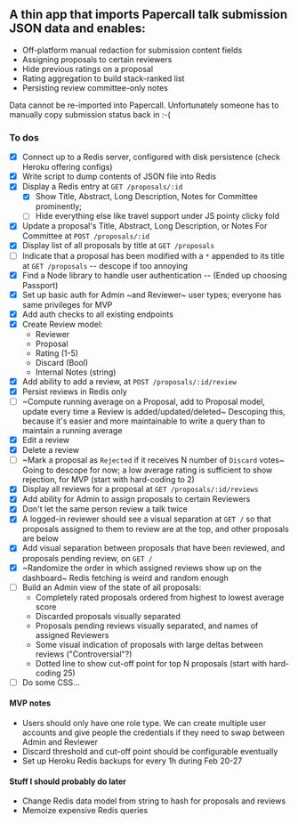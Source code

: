 ## A thin app that imports Papercall talk submission JSON data and enables:

* Off-platform manual redaction for submission content fields
* Assigning proposals to certain reviewers
* Hide previous ratings on a proposal
* Rating aggregation to build stack-ranked list
* Persisting review committee-only notes

Data cannot be re-imported into Papercall. Unfortunately someone has to manually
copy submission status back in :-(

### To dos

- [x] Connect up to a Redis server, configured with disk persistence (check
  Heroku offering configs)
- [x] Write script to dump contents of JSON file into Redis
- [x] Display a Redis entry at `GET /proposals/:id`
  - [x] Show Title, Abstract, Long Description, Notes for Committee prominently;
  - [ ] Hide everything else like travel support under JS pointy clicky fold
- [x] Update a proposal's Title, Abstract, Long Description, or Notes For
  Committee at `POST /proposals/:id`
- [x] Display list of all proposals by title at `GET /proposals`
- [ ] Indicate that a proposal has been modified with a `*` appended to its
  title at `GET /proposals` -- descope if too annoying
- [x] Find a Node library to handle user authentication -- (Ended up choosing Passport)
- [x] Set up basic auth for Admin ~and Reviewer~ user types; everyone has same
  privileges for MVP
- [x] Add auth checks to all existing endpoints
- [x] Create Review model:
    - Reviewer
    - Proposal
    - Rating (1-5)
    - Discard (Bool)
    - Internal Notes (string)
- [x] Add ability to add a review, at `POST /proposals/:id/review`
- [x] Persist reviews in Redis only
- [ ] ~Compute running average on a Proposal, add to Proposal model, update every time a Review is added/updated/deleted~ Descoping this, because it's easier and more maintainable to write a query than to maintain a running average
- [x] Edit a review
- [x] Delete a review
- [ ] ~Mark a proposal as `Rejected` if it receives N number of `Discard` votes~ Going to descope for now; a low average rating is sufficient to show rejection, for MVP
  (start with hard-coding to 2) 
- [x] Display all reviews for a proposal at `GET /proposals/:id/reviews`
- [x] Add ability for Admin to assign proposals to certain Reviewers
- [x] Don't let the same person review a talk twice
- [x] A logged-in reviewer should see a visual separation at `GET /` so that proposals assigned to them 
      to review are at the top, and other proposals are below
- [x] Add visual separation between proposals that have been reviewed, and
  proposals pending review, on `GET /`
- [x] ~Randomize the order in which assigned reviews show up on the dashboard~
  Redis fetching is weird and random enough
- [ ] Build an Admin view of the state of all proposals:
    - Completely rated proposals ordered from highest to lowest average score
    - Discarded proposals visually separated
    - Proposals pending reviews visually separated, and names of assigned Reviewers
    - Some visual indication of proposals with large deltas between reviews
      ("Controversial"?)
    - Dotted line to show cut-off point for top N proposals (start with
      hard-coding 25)
- [ ] Do some CSS...

#### MVP notes

* Users should only have one role type. We can create multiple user accounts and
  give people the credentials if they need to swap between Admin and Reviewer
* Discard threshold and cut-off point should be configurable eventually
* Set up Heroku Redis backups for every 1h during Feb 20-27


#### Stuff I should probably do later

* Change Redis data model from string to hash for proposals and reviews
* Memoize expensive Redis queries
